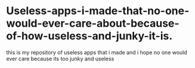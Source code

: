 # Useless-apps-i-made-that-no-one-would-ever-care-about-because-of-how-useless-and-junky-it-is.
this is my repository of useless apps that i made and i hope no one would ever care because its too junky and useless
